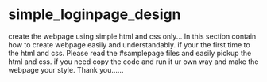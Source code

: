 # simple_loginpage_design
create the webpage using simple html and css only...
In this section contain how to create webpage easily and understandably. 
if your the first time to the html and css.
Please read the #samplepage files and easily pickup the html and css.
if you need copy the code and run it ur own way and make the webpage your style.
Thank you......
